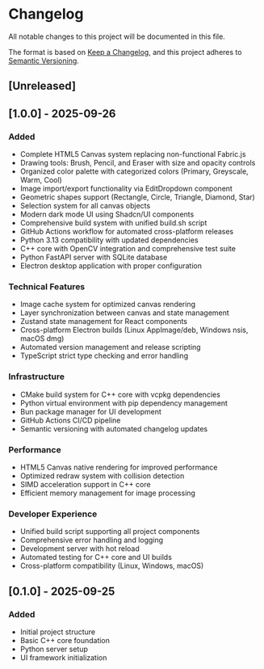 # Changelog

All notable changes to this project will be documented in this file.

The format is based on [Keep a Changelog](https://keepachangelog.com/en/1.0.0/),
and this project adheres to [Semantic Versioning](https://semver.org/spec/v2.0.0.html).

## [Unreleased]

## [1.0.0] - 2025-09-26

### Added
- Complete HTML5 Canvas system replacing non-functional Fabric.js
- Drawing tools: Brush, Pencil, and Eraser with size and opacity controls
- Organized color palette with categorized colors (Primary, Greyscale, Warm, Cool)
- Image import/export functionality via EditDropdown component
- Geometric shapes support (Rectangle, Circle, Triangle, Diamond, Star)
- Selection system for all canvas objects
- Modern dark mode UI using Shadcn/UI components
- Comprehensive build system with unified build.sh script
- GitHub Actions workflow for automated cross-platform releases
- Python 3.13 compatibility with updated dependencies
- C++ core with OpenCV integration and comprehensive test suite
- Python FastAPI server with SQLite database
- Electron desktop application with proper configuration

### Technical Features
- Image cache system for optimized canvas rendering
- Layer synchronization between canvas and state management
- Zustand state management for React components
- Cross-platform Electron builds (Linux AppImage/deb, Windows nsis, macOS dmg)
- Automated version management and release scripting
- TypeScript strict type checking and error handling

### Infrastructure
- CMake build system for C++ core with vcpkg dependencies
- Python virtual environment with pip dependency management
- Bun package manager for UI development
- GitHub Actions CI/CD pipeline
- Semantic versioning with automated changelog updates

### Performance
- HTML5 Canvas native rendering for improved performance
- Optimized redraw system with collision detection
- SIMD acceleration support in C++ core
- Efficient memory management for image processing

### Developer Experience
- Unified build script supporting all project components
- Comprehensive error handling and logging
- Development server with hot reload
- Automated testing for C++ core and UI builds
- Cross-platform compatibility (Linux, Windows, macOS)

## [0.1.0] - 2025-09-25

### Added
- Initial project structure
- Basic C++ core foundation
- Python server setup
- UI framework initialization